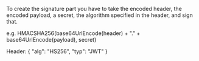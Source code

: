 To create the signature part you have to take the encoded header, the encoded payload, a secret, the algorithm specified in the header, and sign that.

e.g. HMACSHA256(base64UrlEncode(header) + "." + base64UrlEncode(payload), secret)

Header:
{
"alg": "HS256",
"typ": "JWT"
}
